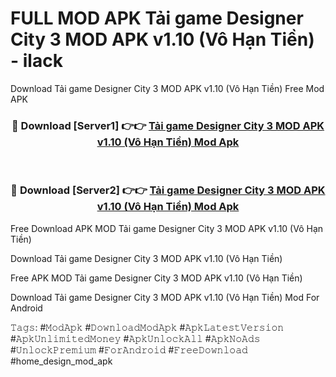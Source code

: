 # FULL MOD APK Tải game Designer City 3 MOD APK v1.10 (Vô Hạn Tiền) - ilack
Download Tải game Designer City 3 MOD APK v1.10 (Vô Hạn Tiền) Free Mod APK

<div align="center">
<h3>🔴 Download [Server1] 👉👉 <a href="https://apk-comot.site?title=Tải_game_Designer_City_3_MOD_APK_v1.10_(Vô_Hạn_Tiền)">Tải game Designer City 3 MOD APK v1.10 (Vô Hạn Tiền) Mod Apk</a></h3><br>

<h3>🔴 Download [Server2] 👉👉 <a href="https://apk-comot.site?title=Tải_game_Designer_City_3_MOD_APK_v1.10_(Vô_Hạn_Tiền)">Tải game Designer City 3 MOD APK v1.10 (Vô Hạn Tiền) Mod Apk</a></h3>
</div>


Free Download APK MOD Tải game Designer City 3 MOD APK v1.10 (Vô Hạn Tiền)

Download Tải game Designer City 3 MOD APK v1.10 (Vô Hạn Tiền) 

Free APK MOD Tải game Designer City 3 MOD APK v1.10 (Vô Hạn Tiền) 

Download Tải game Designer City 3 MOD APK v1.10 (Vô Hạn Tiền) Mod For Android

𝚃𝚊𝚐𝚜: #𝙼𝚘𝚍𝙰𝚙𝚔 #𝙳𝚘𝚠𝚗𝚕𝚘𝚊𝚍𝙼𝚘𝚍𝙰𝚙𝚔 #𝙰𝚙𝚔𝙻𝚊𝚝𝚎𝚜𝚝𝚅𝚎𝚛𝚜𝚒𝚘𝚗 #𝙰𝚙𝚔𝚄𝚗𝚕𝚒𝚖𝚒𝚝𝚎𝚍𝙼𝚘𝚗𝚎𝚢 #𝙰𝚙𝚔𝚄𝚗𝚕𝚘𝚌𝚔𝙰𝚕𝚕 #𝙰𝚙𝚔𝙽𝚘𝙰𝚍𝚜 #𝚄𝚗𝚕𝚘𝚌𝚔𝙿𝚛𝚎𝚖𝚒𝚞𝚖 #𝙵𝚘𝚛𝙰𝚗𝚍𝚛𝚘𝚒𝚍 #𝙵𝚛𝚎𝚎𝙳𝚘𝚠𝚗𝚕𝚘𝚊𝚍 #home_design_mod_apk
